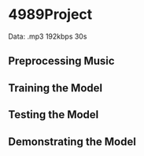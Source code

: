# 4989Project
Data: .mp3  192kbps  30s

## Preprocessing Music

## Training the Model

## Testing the Model

## Demonstrating the Model
